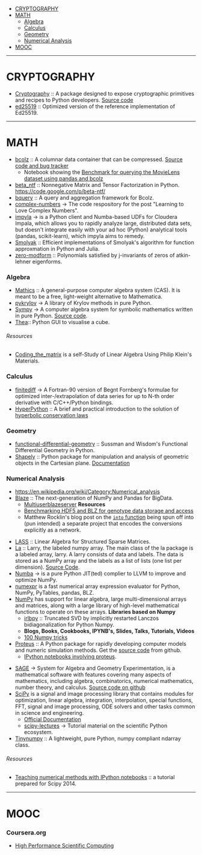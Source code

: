 +  [CRYPTOGRAPHY](#cryptography)
+  [MATH](#math)
   + [Algebra](#algebra)
   + [Calculus](#calculus)
   + [Geometry](#geometry)
   + [Numerical Analysis](#numerical-analysis)
+ [MOOC](#mooc)

----

# CRYPTOGRAPHY
+ [Cryptography](https://cryptography.io/) :: A package designed to expose cryptographic primitives and recipes to Python developers. [Source code](https://github.com/pyca/cryptography)
+ [ed25519](https://github.com/pyca/ed25519) :: Optimized version of the reference implementation of Ed25519.

----

# MATH
- [bcolz](https://blosc.org) :: A columnar data container that can be compressed. [Source code and bug tracker](https://github.com/Blosc/bcolz)
   - Notebook showing the [Benchmark for querying the MovieLens dataset using pandas and bcolz](http://nbviewer.ipython.org/github/Blosc/movielens-bench/blob/master/querying-ep14.ipynb)
- [beta_ntf](https://github.com/nils-werner/beta_ntf) :: Nonnegative Matrix and Tensor Factorization in Python. https://code.google.com/p/beta-ntf/
- [bquery](https://github.com/visualfabriq/bquery) :: A query and aggregation framework for Bcolz.
- [complex-numbers](https://github.com/j2kun/complex-numbers) → The code respository for the post "Learning to Love Complex Numbers".
- [impyla](https://github.com/cloudera/impyla) → is a Python client and Numba-based UDFs for Cloudera Impala, which allows you to rapidly analyze large, distributed data sets, but doesn't integrate easily with your ad hoc (Python) analytical tools (pandas, scikit-learn), which impyla aims to remedy.
- [Smolyak](https://github.com/EconForge/Smolyak) :: Efficient implementations of Smolyak's algorithm for function approxmation in Python and Julia.
- [zero-modform](https://github.com/haochenuw/zero-modform) :: Polynomials satisfied by j-invariants of zeros of atkin-lehner eigenforms.


### Algebra
- [Mathics](https://github.com/mathics/Mathics) :: A general-purpose computer algebra system (CAS). It is meant to be a free, light-weight alternative to Mathematica.
- [pykrylov](http://dpo.github.com/pykrylov) →  A library of Krylov methods in pure Python.
- [Sympy](http://sympy.org/) → A computer algebra system for symbolic mathematics written in pure Python. [Source code](https://github.com/sympy/sympy).
- [Thea](https://github.com/SciTools/thea):: Python GUI to visualise a cube.

###### Resources
* [Coding_the_matrix](https://github.com/branner-courses/coding_the_matrix) is a self-Study of Linear Algebra Using Philip Klein's Materials.


### Calculus 
+ [finitediff](https://github.com/bjodah/finitediff) → A Fortran-90 version of Begnt Fornberg's formulae for optimized inter-/extrapolation of data series for up to N-th order derivative with C/C++/Python bindings.
+ [HyperPython](https://github.com/ketch/HyperPython) :: A brief and practical introduction to the solution of [hyperbolic conservation laws](http://en.wikipedia.org/wiki/Hyperbolic_partial_differential_equation)

### Geometry
* [functional-differential-geometry](https://github.com/jtauber/functional-differential-geometry) :: Sussman and Wisdom's Functional Differential Geometry in Python.
* [Shapely](https://github.com/Toblerity/Shapely) :: Python package for manipulation and analysis of geometric objects in the Cartesian plane. [Documentation](http://toblerity.github.com/shapely/)


### Numerical Analysis
+ https://en.wikipedia.org/wiki/Category:Numerical_analysis
+ [Blaze](http://blaze.pydata.org) :: The next-generation of NumPy and Pandas for BigData.
   + [Multiuserblazeserver](https://github.com/ContinuumIO/multiuserblazeserver)
   **Resources**
   + [Benchmarking HDF5 and BLZ for genotype data storage and access](http://nbviewer.ipython.org/gist/alimanfoo/67fdcf58e364763fd0b6/benchmark_hdf5_blz.ipynb)
   + Matthew Rocklin's blog post on the [`into` function](http://matthewrocklin.com/blog/work/2015/02/03/Into/) being spun off into (pun intended) a separate project that encodes the conversions explicitly as a network.
* [LASS](https://github.com/cvxgrp/lass) :: Linear Algebra for Structured Sparse Matrices.
* [La](http://pypi.python.org/pypi/la) :: Larry, the labeled numpy array. The main class of the la package is a labeled array, larry. A larry consists of data and labels. The data is stored as a NumPy array and the labels as a list of lists (one list per dimension). [Source Code](https://github.com/kwgoodman/la).
* [Numba](http://numba.pydata.org/) → is a pure Python JIT(ted) complier to LLVM to improve and optimize NumPy.
* [numexpr](https://github.com/pydata/numexpr) is a fast numerical array expression evaluator for Python, NumPy, PyTables, pandas, BLZ.
* [NumPy](http://www.numpy.org) has support for linear algebra, large multi-dimensional arrays and matrices, along with a large library of high-level mathematical functions to operate on these arrays. 
   **Libraries based on Numpy**
   * [irlbpy](https://github.com/bwlewis/irlbpy) :: Truncated SVD by implicitly restarted Lanczos bidiagonalization for Python Numpy.
   * __Blogs, Books, Cookbooks, IPYNB's, Slides, Talks, Tutorials, Videos__
   * [100 Numpy tricks](http://www.loria.fr/~rougier/teaching/numpy.100/index.html)
* [Proteus](http://proteus.usace.army.mil) :: A Python package for rapidly developing computer models and numeric simulation methods. Get the [source code](https://github.com/erdc-cm/proteus) from github.
   - [IPython notebooks involving proteus](https://github.com/erdc-cm/proteus-notebooks).
+ [SAGE](http://www.sagemath.org) → System for Algebra and Geometry Experimentation, is a mathematical software with features covering many aspects of mathematics, including algebra, combinatorics, numerical mathematics, number theory, and calculus. [Source code on github](https://github.com/sagemath/sage)
+ [SciPy](http://www.scipy.org) is a signal and image processing library that contains modules for optimization, linear algebra, integration, interpolation, special functions, FFT, signal and image processing, ODE solvers and other tasks common in science and engineering.
   - [Official Documentation](http://www.scipy.org/docs.html)
   - [scipy-lectures](http://scipy-lectures.github.io) →  Tutorial material on the scientific Python ecosystem.
+ [Tinynumpy](https://github.com/wadetb/tinynumpy) :: A lightweight, pure Python, numpy compliant ndarray class. 

###### Resources
+ [Teaching numerical methods with IPython notebooks](https://github.com/ketch/teaching-numerics-with-notebooks) :: a tutorial prepared for Scipy 2014.

----

# MOOC
### Coursera.org   
* [High Performance Scientific Computing](https://www.coursera.org/course/scicomp)

